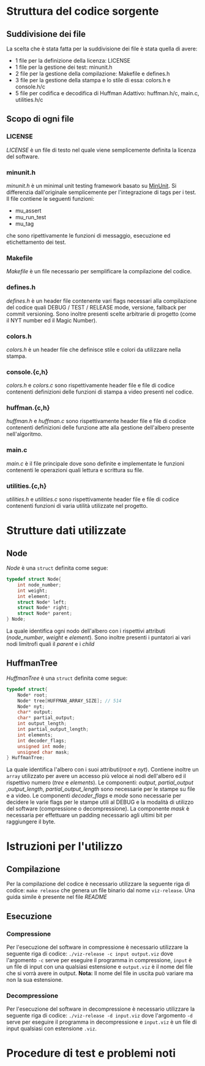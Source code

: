 # Struttura del codice sorgente

## Suddivisione dei file
  
La scelta che è stata fatta per la suddivisione dei file è stata quella di avere:
* 1 file per la definizione della licenza: LICENSE
* 1 file per la gestione dei test: minunit.h
* 2 file per la gestione della compilazione: Makefile e defines.h
* 3 file per la gestione della stampa e lo stile di essa: colors.h e console.h/c
* 5 file per codifica e decodifica di Huffman Adattivo: huffman.h/c, main.c, utilities.h/c

## Scopo di ogni file
### LICENSE

*LICENSE* è un file di testo nel quale viene semplicemente definita la licenza del software.

### minunit.h

*minunit.h* è un minimal unit testing framework basato su [MinUnit](http://www.jera.com/techinfo/jtns/jtn002.html). Si differenzia dall'originale semplicemente per l'integrazione di tags per i test.  
Il file contiene le seguenti funzioni:
* mu_assert
* mu_run_test
* mu_tag 

che sono ripettivamente le funzioni di messaggio, esecuzione ed etichettamento dei test.

### Makefile
*Makefile* è un file necessario per semplificare la compilazione del codice.

### defines.h
*defines.h* è un header file contenente vari flags necessari alla compilazione del codice quali DEBUG / TEST / RELEASE mode, versione, fallback per commit versioning. Sono inoltre presenti scelte arbitrarie di progetto (come il NYT number ed il Magic Number).

### colors.h
*colors.h* è un header file che definisce stile e colori da utilizzare nella stampa.

### console.{c,h}
*colors.h* e *colors.c* sono rispettivamente header file e file di codice contenenti definizioni delle funzioni di stampa a video presenti nel codice.

### huffman.{c,h}
*huffman.h* e *huffman.c* sono rispettivamente header file e file di codice contenenti definizioni delle funzione atte alla gestione dell'albero presente nell'algoritmo.

### main.c
*main.c* è il file principale dove sono definite e implementate le funzioni contenenti le operazioni quali lettura e scrittura su file.

### utilities.{c,h}
*utilities.h* e *utilities.c* sono rispettivamente header file e file di codice contenenti funzioni di varia utilità utilizzate nel progetto.

# Strutture dati utilizzate

## Node

*Node* è una `struct` definita come segue:
```c
typedef struct Node{    
    int node_number;
    int weight;
    int element;
    struct Node* left;
    struct Node* right;
    struct Node* parent;
} Node;
``` 
La quale identifica ogni nodo dell'albero con i rispettivi attributi (*node_number*, *weight* e *element*).
Sono inoltre presenti i puntatori ai vari nodi limitrofi quali il *parent* e i *child* 
## HuffmanTree

*HuffmanTree* è una `struct` definita come segue:
```c
typedef struct{
    Node* root;
    Node* tree[HUFFMAN_ARRAY_SIZE]; // 514
    Node* nyt;
    char* output;
    char* partial_output;
    int output_length;
    int partial_output_length;
    int elements;
    int decoder_flags;
    unsigned int mode;
    unsigned char mask;
} HuffmanTree;
``` 
La quale identifica l'albero con i suoi attributi(*root* e *nyt*).
Contiene inoltre un `array` utilizzato per avere un accesso più veloce ai nodi dell'albero ed il rispettivo numero (*tree* e *elements*).
Le componenti: *output*, *partial_output* ,*output_length*, *partial_output_length* sono necessarie per le stampe su file e a video.
Le componenti *decoder_flags* e *mode* sono necessarie per decidere le varie flags per le stampe utili al DEBUG e la modalità di utilizzo del software (compressione o decompressione).
La componente *mask* è necessaria per effettuare un padding necessario agli ultimi bit per raggiungere il byte.

# Istruzioni per l'utilizzo

## Compilazione

Per la compilazione del codice è necessario utilizzare la seguente riga di codice:
`make release` 
che genera un file binario dal nome `viz-release`.
Una guida simile è presente nel file *README*

## Esecuzione

### Compressione
Per l'esecuzione del software in compressione è necessario utilizzare la seguente riga di codice:
`./viz-release -c input output.viz`
dove l'argomento `-c` serve per eseguire il programma in compressione, `input` è un file di input con una qualsiasi estensione e `output.viz` è il nome del file che si vorrà avere in output.
**Nota:** Il nome del file in uscita può variare ma non la sua estensione.

### Decompressione
Per l'esecuzione del software in decompressione è necessario utilizzare la seguente riga di codice:
`./viz-release -d input.viz`
dove l'argomento `-d` serve per eseguire il programma in decompressione e `input.viz` è un file di input qualsiasi con estensione `.viz`.
<!--
<div align="center">

![Jenkins](./images/god.png)
# Y'all mind if I praise the Lord?
</div>
-->
# Procedure di test e problemi noti